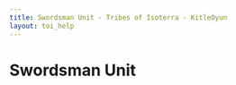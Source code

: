 ```yaml
---
title: Swordsman Unit - Tribes of Isoterra - KitleOyun
layout: toi_help
---
```


<h1 class="h1">Swordsman Unit</h1>
